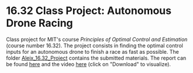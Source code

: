 # 16.32 Class Project: Autonomous Drone Racing

Class project for MIT's course *Principles of Optimal Control and Estimation* (course number 16.32).
The project consists in finding the optimal control inputs for an autonomous drone to finish a race as fast as possible. The folder [Aleix_16.32_Project](Aleix_16.32_Project) contains the submitted materials. The report can be found [here](Aleix_16.32_Project/report.pdf) and the video [here](Aleix_16.32_Project/video/out.mp4) (click on "Download" to visualize).
